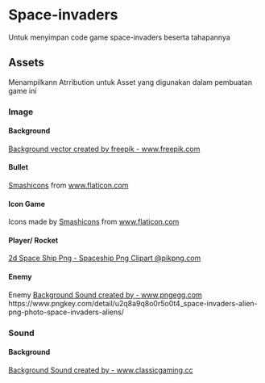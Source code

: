 # Space-invaders
Untuk menyimpan code game space-invaders beserta tahapannya 

## Assets
Menampilkann Atrribution untuk Asset yang digunakan dalam pembuatan game ini

### Image

#### Background
<a href="https://www.freepik.com/vectors/background">Background vector created by freepik - www.freepik.com</a>

#### Bullet
<div><a href="https://www.flaticon.com/authors/smashicons" title="Smashicons">Smashicons</a> from <a href="https://www.flaticon.com/" title="Flaticon">www.flaticon.com</a></div>

#### Icon Game
<div>Icons made by <a href="https://smashicons.com/" title="Smashicons">Smashicons</a> from <a href="https://www.flaticon.com/" title="Flaticon">www.flaticon.com</a></div>

#### Player/ Rocket
<a href="https://www.pikpng.com/pngvi/xhwxi_2d-space-ship-png-spaceship-png-clipart/" target="_blank">2d Space Ship Png - Spaceship Png Clipart @pikpng.com</a>

#### Enemy 
<div>Enemy <a href="https://www.pngegg.com/en/png-zhjyi">Background Sound created by - www.pngegg.com</a></div>
https://www.pngkey.com/detail/u2q8a9q8o0r5o0t4_space-invaders-alien-png-photo-space-invaders-aliens/

### Sound 

#### Background 
<a href="https://www.classicgaming.cc/classics/space-invaders/sounds">Background Sound created by - www.classicgaming.cc</a>


